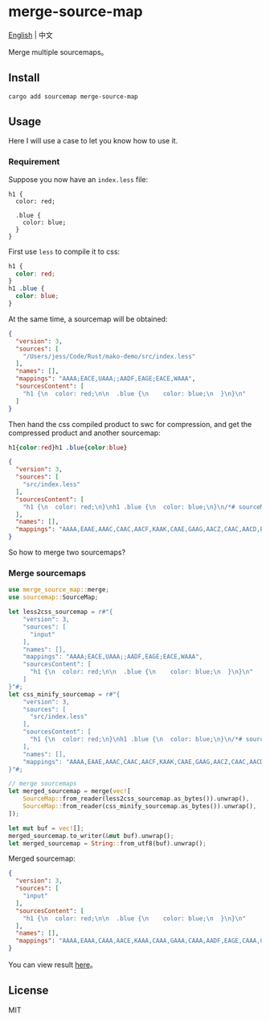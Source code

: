 # merge-source-map

[English](./README.md) | 中文

Merge multiple sourcemaps。

## Install

```bash
cargo add sourcemap merge-source-map
```

## Usage

Here I will use a case to let you know how to use it.

### Requirement

Suppose you now have an `index.less` file:

```less
h1 {
  color: red;

  .blue {
    color: blue;
  }
}
```

First use `less` to compile it to css:

```css
h1 {
  color: red;
}
h1 .blue {
  color: blue;
}
```

At the same time, a sourcemap will be obtained:

```json
{
  "version": 3,
  "sources": [
    "/Users/jess/Code/Rust/mako-demo/src/index.less"
  ],
  "names": [],
  "mappings": "AAAA;EACE,UAAA;;AADF,EAGE;EACE,WAAA",
  "sourcesContent": [
    "h1 {\n  color: red;\n\n  .blue {\n    color: blue;\n  }\n}\n"
  ]
}

```

Then hand the css compiled product to swc for compression, and get the compressed product and another sourcemap:

```css
h1{color:red}h1 .blue{color:blue}
```

```json
{
  "version": 3,
  "sources": [
    "src/index.less"
  ],
  "sourcesContent": [
    "h1 {\n  color: red;\n}\nh1 .blue {\n  color: blue;\n}\n/*# sourceMappingURL=data:application/json;base64,eyJ2ZXJzaW9uIjozLCJzb3VyY2VzIjpbIi9Vc2Vycy9qZXNzL0NvZGUvUnVzdC9tYWtvLWRlbW8vc3JjL2luZGV4Lmxlc3MiXSwibmFtZXMiOltdLCJtYXBwaW5ncyI6IkFBQUE7RUFDRSxVQUFBOztBQURGLEVBR0U7RUFDRSxXQUFBIn0= */"
  ],
  "names": [],
  "mappings": "AAAA,EAAE,AAAC,CAAC,AACF,KAAK,CAAE,GAAG,AACZ,CAAC,AACD,EAAE,CAAC,CAAC,IAAI,AAAC,CAAC,AACR,KAAK,CAAE,IAAI,AACb,CAAC"
}

```

So how to merge two sourcemaps?

### Merge sourcemaps

```rs
use merge_source_map::merge;
use sourcemap::SourceMap;

let less2css_sourcemap = r#"{
    "version": 3,
    "sources": [
      "input"
    ],
    "names": [],
    "mappings": "AAAA;EACE,UAAA;;AADF,EAGE;EACE,WAAA",
    "sourcesContent": [
      "h1 {\n  color: red;\n\n  .blue {\n    color: blue;\n  }\n}\n"
    ]
}"#;
let css_minify_sourcemap = r#"{
    "version": 3,
    "sources": [
      "src/index.less"
    ],
    "sourcesContent": [
      "h1 {\n  color: red;\n}\nh1 .blue {\n  color: blue;\n}\n/*# sourceMappingURL=data:application/json;base64,eyJ2ZXJzaW9uIjozLCJzb3VyY2VzIjpbIi9Vc2Vycy9qZXNzL0NvZGUvUnVzdC9tYWtvLWRlbW8vc3JjL2luZGV4Lmxlc3MiXSwibmFtZXMiOltdLCJtYXBwaW5ncyI6IkFBQUE7RUFDRSxVQUFBOztBQURGLEVBR0U7RUFDRSxXQUFBIn0= */"
    ],
    "names": [],
    "mappings": "AAAA,EAAE,AAAC,CAAC,AACF,KAAK,CAAE,GAAG,AACZ,CAAC,AACD,EAAE,CAAC,CAAC,IAAI,AAAC,CAAC,AACR,KAAK,CAAE,IAAI,AACb,CAAC"
}"#;

// merge sourcemaps
let merged_sourcemap = merge(vec![
    SourceMap::from_reader(less2css_sourcemap.as_bytes()).unwrap(),
    SourceMap::from_reader(css_minify_sourcemap.as_bytes()).unwrap(),
]);

let mut buf = vec![];
merged_sourcemap.to_writer(&mut buf).unwrap();
let merged_sourcemap = String::from_utf8(buf).unwrap();
```

Merged sourcemap:

```json
{
  "version": 3,
  "sources": [
    "input"
  ],
  "sourcesContent": [
    "h1 {\n  color: red;\n\n  .blue {\n    color: blue;\n  }\n}\n"
  ],
  "names": [],
  "mappings": "AAAA,EAAA,CAAA,AACE,KAAA,CAAA,GAAA,CAAA,AADF,EAGE,CAAA,CAAA,IAAA,CAAA,AACE,KAAA,CAAA,IAAA,CAAA"
}
```

You can view result [here](https://evanw.github.io/source-map-visualization/#NzAAaDF7Y29sb3I6cmVkfWgxIC5ibHVle2NvbG9yOmJsdWV9Ci8qIyBzb3VyY2VNYXBwaW5nVVJMPWluZGV4LmNzcy5tYXAqLzI3MgB7CiAgInZlcnNpb24iOiAzLAogICJzb3VyY2VzIjogWwogICAgImlucHV0IgogIF0sCiAgInNvdXJjZXNDb250ZW50IjogWwogICAgImgxIHtcbiAgY29sb3I6IHJlZDtcblxuICAuYmx1ZSB7XG4gICAgY29sb3I6IGJsdWU7XG4gIH1cbn1cbiIKICBdLAogICJuYW1lcyI6IFtdLAogICJtYXBwaW5ncyI6ICJBQUFBLEVBQUEsQ0FBQSxBQUNFLEtBQUEsQ0FBQSxHQUFBLENBQUEsQUFERixFQUdFLENBQUEsQ0FBQSxJQUFBLENBQUEsQUFDRSxLQUFBLENBQUEsSUFBQSxDQUFBIgp9Cg==)。

## License

MIT
